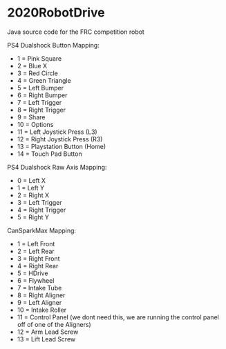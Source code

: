 # 2020RobotDrive
Java source code for the FRC competition robot

PS4 Dualshock Button Mapping:
* 1 = Pink Square
* 2 = Blue X
* 3 = Red Circle
* 4 = Green Triangle
* 5 = Left Bumper
* 6 = Right Bumper
* 7 = Left Trigger
* 8 = Right Trigger
* 9 = Share
* 10 = Options
* 11 = Left Joystick Press (L3)
* 12 = Right Joystick Press (R3)
* 13 = Playstation Button (Home)
* 14 = Touch Pad Button

PS4 Dualshock Raw Axis Mapping:
* 0 = Left X
* 1 = Left Y
* 2 = Right X
* 3 = Left Trigger
* 4 = Right Trigger
* 5 = Right Y

CanSparkMax Mapping:
* 1 = Left Front
* 2 = Left Rear
* 3 = Right Front
* 4 = Right Rear
* 5 = HDrive
* 6 = Flywheel
* 7 = Intake Tube
* 8 = Right Aligner
* 9 = Left Aligner
* 10 = Intake Roller
* 11 = Control Panel (we dont need this, we are running the control panel off of one of the Aligners)
* 12 = Arm Lead Screw
* 13 = Lift Lead Screw